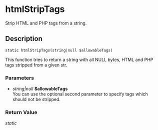 # htmlStripTags
Strip HTML and PHP tags from a string.

## Description
`static htmlStripTags(string|null $allowableTags)`

This function tries to return a string with all NULL bytes,
HTML and PHP tags stripped from a given str.

### Parameters
* _string|null_ __$allowableTags__  
You can use the optional second
parameter to specify tags which
should not be stripped.


### Return Value
_static_
